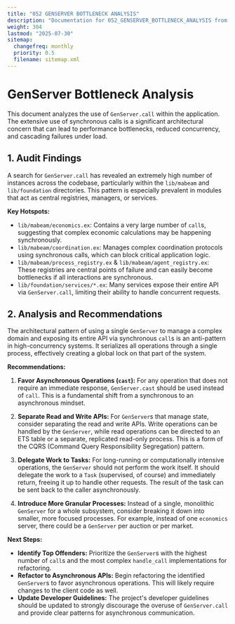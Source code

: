 ```yaml
---
title: "052 GENSERVER BOTTLENECK ANALYSIS"
description: "Documentation for 052_GENSERVER_BOTTLENECK_ANALYSIS from the Foundation repository."
weight: 304
lastmod: "2025-07-30"
sitemap:
  changefreq: monthly
  priority: 0.5
  filename: sitemap.xml
---
```



# GenServer Bottleneck Analysis

This document analyzes the use of `GenServer.call` within the application. The extensive use of synchronous calls is a significant architectural concern that can lead to performance bottlenecks, reduced concurrency, and cascading failures under load.

## 1. Audit Findings

A search for `GenServer.call` has revealed an extremely high number of instances across the codebase, particularly within the `lib/mabeam` and `lib/foundation` directories. This pattern is especially prevalent in modules that act as central registries, managers, or services.

**Key Hotspots:**

*   `lib/mabeam/economics.ex`: Contains a very large number of `call`s, suggesting that complex economic calculations may be happening synchronously.
*   `lib/mabeam/coordination.ex`: Manages complex coordination protocols using synchronous calls, which can block critical application logic.
*   `lib/mabeam/process_registry.ex` & `lib/mabeam/agent_registry.ex`: These registries are central points of failure and can easily become bottlenecks if all interactions are synchronous.
*   `lib/foundation/services/*.ex`: Many services expose their entire API via `GenServer.call`, limiting their ability to handle concurrent requests.

## 2. Analysis and Recommendations

The architectural pattern of using a single `GenServer` to manage a complex domain and exposing its entire API via synchronous `call`s is an anti-pattern in high-concurrency systems. It serializes all operations through a single process, effectively creating a global lock on that part of the system.

**Recommendations:**

1.  **Favor Asynchronous Operations (`cast`):** For any operation that does not require an immediate response, `GenServer.cast` should be used instead of `call`. This is a fundamental shift from a synchronous to an asynchronous mindset.

2.  **Separate Read and Write APIs:** For `GenServer`s that manage state, consider separating the read and write APIs. Write operations can be handled by the `GenServer`, while read operations can be directed to an ETS table or a separate, replicated read-only process. This is a form of the CQRS (Command Query Responsibility Segregation) pattern.

3.  **Delegate Work to Tasks:** For long-running or computationally intensive operations, the `GenServer` should not perform the work itself. It should delegate the work to a `Task` (supervised, of course) and immediately return, freeing it up to handle other requests. The result of the task can be sent back to the caller asynchronously.

4.  **Introduce More Granular Processes:** Instead of a single, monolithic `GenServer` for a whole subsystem, consider breaking it down into smaller, more focused processes. For example, instead of one `economics` server, there could be a `GenServer` per auction or per market.

**Next Steps:**

*   **Identify Top Offenders:** Prioritize the `GenServer`s with the highest number of `call`s and the most complex `handle_call` implementations for refactoring.
*   **Refactor to Asynchronous APIs:** Begin refactoring the identified `GenServer`s to favor asynchronous operations. This will likely require changes to the client code as well.
*   **Update Developer Guidelines:** The project's developer guidelines should be updated to strongly discourage the overuse of `GenServer.call` and provide clear patterns for asynchronous communication.
